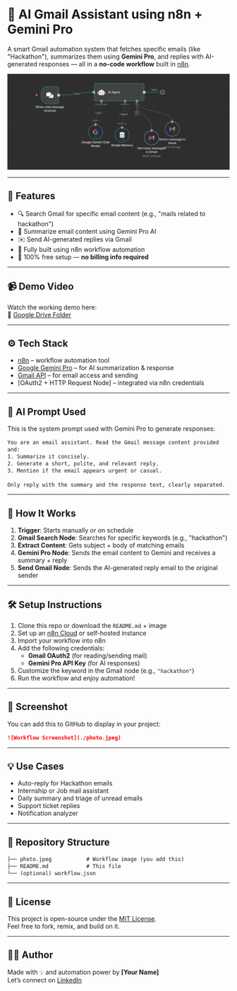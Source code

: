 # 🤖 AI Gmail Assistant using n8n + Gemini Pro

A smart Gmail automation system that fetches specific emails (like "Hackathon"), summarizes them using **Gemini Pro**, and replies with AI-generated responses — all in a **no-code workflow** built in [n8n](https://n8n.io).

![Demo](./photo.jpeg)

---

## 📌 Features

- 🔍 Search Gmail for specific email content (e.g., "mails related to hackathon")
- 🧠 Summarize email content using Gemini Pro AI
- ✉️ Send AI-generated replies via Gmail
- 🧩 Fully built using n8n workflow automation
- 💸 100% free setup — **no billing info required**

---

## 📹 Demo Video

Watch the working demo here:  
🎥 [Google Drive Folder](https://drive.google.com/drive/folders/1csgF2dCoj_dq6qWLiibObRiZAs0w7U8U?usp=sharing)

---

## ⚙️ Tech Stack

- [n8n](https://n8n.io) – workflow automation tool
- [Google Gemini Pro](https://ai.google.dev/) – for AI summarization & response
- [Gmail API](https://developers.google.com/gmail/api) – for email access and sending
- [OAuth2 + HTTP Request Node] – integrated via n8n credentials

---

## 🧠 AI Prompt Used

This is the system prompt used with Gemini Pro to generate responses:

```
You are an email assistant. Read the Gmail message content provided and:
1. Summarize it concisely.
2. Generate a short, polite, and relevant reply.
3. Mention if the email appears urgent or casual.

Only reply with the summary and the response text, clearly separated.
```

---

## 🚀 How It Works

1. **Trigger**: Starts manually or on schedule
2. **Gmail Search Node**: Searches for specific keywords (e.g., "hackathon")
3. **Extract Content**: Gets subject + body of matching emails
4. **Gemini Pro Node**: Sends the email content to Gemini and receives a summary + reply
5. **Send Gmail Node**: Sends the AI-generated reply email to the original sender

---

## 🛠️ Setup Instructions

1. Clone this repo or download the `README.md` + image
2. Set up an [n8n Cloud](https://n8n.io/) or self-hosted instance
3. Import your workflow into n8n
4. Add the following credentials:
   - **Gmail OAuth2** (for reading/sending mail)
   - **Gemini Pro API Key** (for AI responses)
5. Customize the keyword in the Gmail node (e.g., `"hackathon"`)
6. Run the workflow and enjoy automation!

---

## 📸 Screenshot

You can add this to GitHub to display in your project:

```markdown
![Workflow Screenshot](./photo.jpeg)
```

---

## 💡 Use Cases

- Auto-reply for Hackathon emails
- Internship or Job mail assistant
- Daily summary and triage of unread emails
- Support ticket replies
- Notification analyzer

---

## 📂 Repository Structure

```
├── photo.jpeg           # Workflow image (you add this)
├── README.md            # This file
└── (optional) workflow.json
```

---

## 📜 License

This project is open-source under the [MIT License](https://opensource.org/licenses/MIT).  
Feel free to fork, remix, and build on it.

---

## 🙋‍♂️ Author

Made with 💡 and automation power by **[Your Name]**  
Let’s connect on [LinkedIn](https://linkedin.com)
